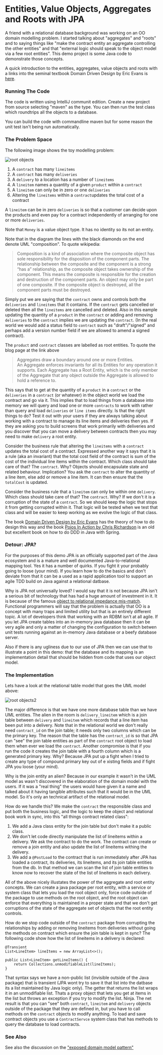 
# Entities, Value Objects, Aggregates and Roots with JPA

A friend with a relational database background was working on an OO 
domain modelling problem. I started talking about "aggregates" and "roots" 
and to saying things like "make the contract entity an aggregate 
controlling the other entities" and that "external logic 
should speak to the object model via a few root entities". This demo 
project is some Java code to demonstrate those concepts. 

A quick introduction to the entities, aggregates, value objects and roots 
with a links into the seminal textbook Domain Driven Design by 
Eric Evans is [here](https://lostechies.com/jimmybogard/2008/05/21/entities-value-objects-aggregates-and-roots/). 


### Running The Code

The code is written using IntelliJ communit edition. Create a new project from source selecting "maven" as the type. You can then run the test class which roundtrips all the objects to a database. 

You can build the code with commandline maven but for some reason the unit test isn't being run automatically. 

### The Problem Space

The following image shows the toy modelling problem: 

![root objects](root-objects1.png "Root Objects 1")

 1. A `contract` has many `lineitems` 
 1. A `contract` has many `deliveries` 
 1. A `delivery` to a location has a number of `lineitems`
 1. A `lineitem` names a quantity of a given `product` within a `contract`
 1. A `lineitem` can only be in zero or one `deliveries`
 1. Altering the `lineitems` within a `contract`updates the total cost of a contract

A `lineitem` can be in zero `deliveries` is so that a customer 
can decide upon the products and even pay for a contract independently of 
arranging for one or more `deliveries`. 

Note that `Money` is a value object type. It has no identity so its not 
an entity.  

Note that in the diagram the lines with the black diamonds on the end denote 
UML "composition". To quote wikipedia: 

> Composition is a kind of association where the composite object has 
> sole responsibility for the disposition of the component parts. 
> The relationship between the composite and the component is a strong 
> “has a” relationship, as the composite object takes ownership of the 
> component. This means the composite is responsible for the creation and 
> destruction of the component parts. An object may only be part of one 
> composite. If the composite object is destroyed, all the component parts 
> must be destroyed. 

Simply put we are saying that the `contract` owns and controls both the `deliveries` and 
`lineitems` that it contains. If the `contract` gets cancelled or deleted then 
all the `lineitems` are cancelled and deleted. Also in this eample updating 
the quantity of a `product` in the `contract` or adding and removing `deliveries` 
to the `contract` implies we are updating the `contract`. (In the real world we 
would add a status field to `contract` such as "draft"/"signed" and perhaps 
add a version number field if we are allowed to amend a signed contract). 

The `product` and `contract` classes are labelled as root entities. To 
quote the blog page at the link above 

> Aggregates draw a boundary around one or more Entities.  
> An Aggregate enforces invariants for all its Entities 
> for any operation it supports.  Each Aggregate has a Root 
> Entity, which is the only member of the Aggregate that any 
> object outside the Aggregate is allowed to hold a reference to. 

This says that to get at the quantity of a `product` in a `contract` or the 
`deliveries` in a `contract` (or whatever) in the object world we load the 
contract and go via it. This implies that to load things from a database 
into memory we will query and load one or more `contracts` to work with rather than 
query and load `deliveries` or `line items` directly. Is that the 
right things to do? Test it out with your users if they are always talking about working 
with a contract to manage its line items and deliveries then yes. If they 
are asking you to build screens that work primarily with deliveries and 
you discover that you can move a delivery between contracts then you 
may need to make `delivery` a root entity. 

Consider the business rule that altering the `lineitems` with a `contract`
updates the total cost of a contract. Expressed another way it says that 
it is a rule (aka an invariant) that the total cost field of the contract 
is sum of the cost of the individual line items within the contract. Which 
class should take care of that? The `contract`. Why? Objects should 
encapsulate state and related behaviour. Implication? You ask the `contract` 
to alter the quantity of a line item, else add or remove a line item. It 
can then ensure that the `totalCost` is updated. 

Consider the business rule that a `lineitem` can only be within one 
`delivery`. Which class should take care of that? The `contract`. Why? 
If we don't it is a corruption of the state of a `contract`. So we should 
keep the logic that stops it from getting corrupted within it. That logic will 
be tested when we test that class and will be easier to keep working 
as we evolve the logic of that class. 

The book [Domain Driven Design by Eric Evans](http://domainlanguage.com/ddd/) has the theory of how to do design 
this way and the book [Pojos In Action by Chris Richardson](https://www.manning.com/books/pojos-in-action) is an 
old but excellent book on how to do DDD in Java with Spring. 

### Detour: JPA? 

For the purposes of this demo JPA is an officially supported part of the 
Java ecosystem and is a mature and well documented Java-to-relational 
mapping tool. Yes it has a number of quirks. If you fight 
it your probably going to loose (your mind). If you learn how to do the 
basics and don't deviate from that it can be a used as a rapid application 
tool to support an agile TDD build on Java against a relational datbase. 

Why is JPA not universally loved? I would say that it is not because JPA 
isn't a serious bit of technology that has had a huge amount of investment 
in it. It is because of the famous [object to relational impedance mis-match](https://en.wikipedia.org/wiki/Object-relational_impedance_mismatch). 
Functional programmers will say that the problem is actually that OO is 
a concept with many traps and limited utility but that is an entirely 
different topic. A lot of developers think that working with an RDBM isn't 
at all agile. If you let JPA create tables into an in-memory java database 
then it can be very agile and only a matter of changing the configuration 
to switch betwen unit tests running against an in-memory Java database or a 
beefy database server. 

Also if there is any ugliness due to our use of JPA then we can use that to 
illustrate a point in this demo: that the database and its mapping is an 
implementation detail that should be hidden from code that uses our object model. 

### The Implementation

Lets have a look at the relational table model that goes the UML model above: 

![root objects2](root-objects2.png "Root Objects 2")

The major difference is that we have one more database table than we 
have UML entities. The alien in the room is `delivery_lineitem` which is a 
join table between `delivery` and `lineitem` which records that a line 
item has been put into a delivery. Note that in the relational world we 
don't really need `contract_id` on the join table; it needs only two 
columns which can be the primary key. The reason that the table has the 
`contract_id` is so that JPA can "see" the join table entities as part of 
the `contract` root object to load them when ever we load the `contract`. 
Another compromise is that if you run the code it creates the join table with 
a fourth column which is a generated primary key. Why? Because JPA put up 
a fight when I tried to create any type of compound primary key out of e
xisting fields and if fight JPA you loose (your mind). 

Why is the join entity an alien? Because in our example it wasn't in the UML 
model as wasn't discovered in the elaboration of the domain model with the 
users. If it was a "real thing" the users would have given it a name and talked 
about it having tangible attributes such that it would be in the UML model. So 
it's only an technical artifact of the relational model.

How do we handle this? We make the `contract` the responsible class and 
put both the business logic, and the logic to keep the object and relational 
book work in sync, into this "all things contract related class": 

 1. We add a Java class entity for the join table but don't make it a public class. 
 2. We don't let code directly manipulate the list of lineitems within a delivery. 
  We ask the contract to do the work. The contract can create or remove a 
   join entity and also update the list of lineitems withing the delivery.
 3. We add a `@PostLoad` to the contract that is run immediately after JPA has 
 loaded a contract, its deliveries, its lineitems, and its join table entities 
 from the db. In that method we can scan the list of join table entities 
 to know now to recover the state of the list of lineitems in each delivery.
   
All of the above nicely illustates the power of the aggregate and root entity 
concepts. We can create a java package per root entity, with a service or 
system class that lets you load the root object only, force code outside 
of the package to use methods on the root object, and the root object can 
enforce that everything is maintained in a proper state and that we don't 
get corruptions of the state of the aggregate set of objects that the root 
entity controls. 
 
How do we stop code outside of the `contract` package from corrupting 
the relationships by adding or removing lineitems from deliveries without 
going the methods on contract which ensure the join table is kept in sync? 
The following code show how the list of lineitems in a delivery is declared: 
    
    @Transient
    List<LineItem> lineItems = new ArrayList<>();
    
    public List<LineItem> getLineItems() {
        return Collections.unmodifiableList(lineItems);
    }

That syntax says we have a non-public list (invisible outside of the 
Java package) that is transient (JPA wont try to save it that list into 
the datbase its a list maintained by Java logic only). The getter that 
returns the list wraps it in an unmodifiable list. Thats a proxy object 
that lets you get at items in the list but throws an exception if you try 
to modify the list. Ninja. The net result is that you can "see" both 
`contract`, `lineitem` and `delivery` objects outside of the package that 
they are defined in, but you have to call methods on the `contract` objects 
to modify anything. To load and save contract objects you use a `ContractServce` 
system class that has methods to query the database to load contracts. 

### See Also

See also the discussion on the ["exposed domain model pattern"](http://codereview.stackexchange.com/questions/93511/data-transfer-objects-vs-entities-in-java-rest-server-application/93533#93533)
